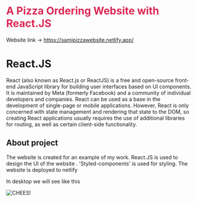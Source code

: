  <h1 style="color: #DB2955;"> A Pizza Ordering Website with React.JS</h1>
 
Website link -> https://samipizzawebsite.netlify.app/

# React.JS
React (also known as React.js or ReactJS) is a free and open-source front-end JavaScript library for building user interfaces based on UI components. It is maintained by Meta (formerly Facebook) and a community of individual developers and companies. React can be used as a base in the development of single-page or mobile applications. However, React is only concerned with state management and rendering that state to the DOM, so creating React applications usually requires the use of additional libraries for routing, as well as certain client-side functionality.
## About project
The website is created for an example of my work.
 React.JS is used to design the UI of the website
. 'Styled-components' is used for styling.
The website is deployed to netlify 

In desktop we will see like this

 ![CHEES!]("https://www.awesomescreenshot.com/image/23042323?key=4389a8e7b1c7545bc06c757c05b9b9ad")
